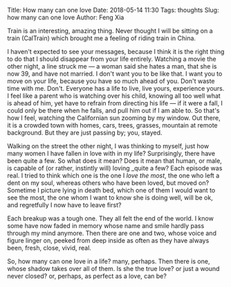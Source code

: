 Title: How many can one love
Date: 2018-05-14 11:30
Tags: thoughts
Slug: how many can one love
Author: Feng Xia

Train is an interesting, amazing thing. Never thought I will be
sitting on a train (CalTrain) which brought me a feeling of riding
train in China.

I haven't expected to see your messages, because I think it is the
right thing to do that I should disappear from your life
entirely. Watching a movie the other night, a line struck me &mdash; a
woman said she hates a man, that she is now 39, and have not
married. I don't want you to be like that. I want you to move on your
life, because you have so much ahead of you. Don't waste time with
me. Don't. Everyone has a life to live, live yours, experience
yours. I feel like a parent who is watching over his child, knowing
all too well what is ahead of him, yet have to refrain from directing
his life &mdash; if it were a fall, I could only be there when he
falls, and pull him out if I am able to. So that's how I feel,
watching the Californian sun zooming by my window. Out there, it is a
crowded town with homes, cars, trees, grasses, mountain at remote
background. But they are just passing by; you, stayed.

Walking on the street the other night, I was thinking to myself, just
how many women I have fallen in love with in my life? Surprisingly,
there have been quite a few. So what does it mean? Does it mean that
human, or male, is capable of (or rather, instintly will) loving
_quite a few? Each episode was real. I tried to think which one is the
one I _love the most_, the one who left a dent on my soul, whereas
others who have been loved, but moved on? Sometime I picture lying in
death bed, which one of them I would want to see the most, the one
whom I want to know she is doing well, will be ok, and regretfully I
now have to leave first?

Each breakup was a tough one. They all felt the end of the world. I
know some have now faded in memory whose name and smile hardly pass
through my mind anymore. Then there are one and two, whose voice and
figure linger on, peeked from deep inside as often as they have always
been, fresh, close, vivid, real.

So, how many can one love in a life? many, perhaps. Then there is one,
whose shadow takes over all of them. Is she the true love? or just a
wound never closed? or, perhaps, as perfect as a love, can be?
